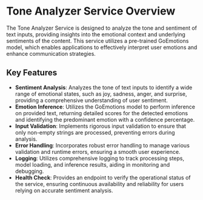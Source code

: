 # Tone Analyzer Service Overview

The Tone Analyzer Service is designed to analyze the tone and sentiment of text inputs, providing insights into the emotional context and underlying sentiments of the content. This service utilizes a pre-trained GoEmotions model, which enables applications to effectively interpret user emotions and enhance communication strategies.

## Key Features
- **Sentiment Analysis**: Analyzes the tone of text inputs to identify a wide range of emotional states, such as joy, sadness, anger, and surprise, providing a comprehensive understanding of user sentiment.
- **Emotion Inference**: Utilizes the GoEmotions model to perform inference on provided text, returning detailed scores for the detected emotions and identifying the predominant emotion with a confidence percentage.
- **Input Validation**: Implements rigorous input validation to ensure that only non-empty strings are processed, preventing errors during analysis.
- **Error Handling**: Incorporates robust error handling to manage various validation and runtime errors, ensuring a smooth user experience.
- **Logging**: Utilizes comprehensive logging to track processing steps, model loading, and inference results, aiding in monitoring and debugging.
- **Health Check**: Provides an endpoint to verify the operational status of the service, ensuring continuous availability and reliability for users relying on accurate sentiment analysis.
